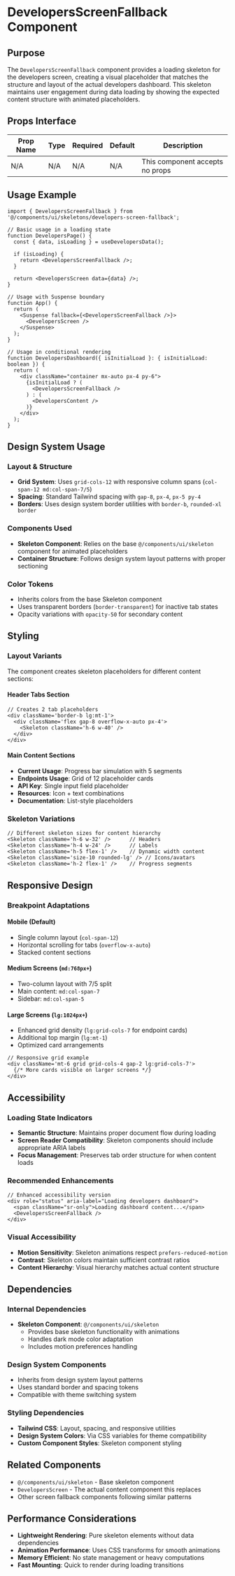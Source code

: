 # DevelopersScreenFallback Component

## Purpose

The `DevelopersScreenFallback` component provides a loading skeleton for the developers screen, creating a visual placeholder that matches the structure and layout of the actual developers dashboard. This skeleton maintains user engagement during data loading by showing the expected content structure with animated placeholders.

## Props Interface

| Prop Name | Type | Required | Default | Description |
|-----------|------|----------|---------|-------------|
| N/A | N/A | N/A | N/A | This component accepts no props |

## Usage Example

```tsx
import { DevelopersScreenFallback } from '@/components/ui/skeletons/developers-screen-fallback';

// Basic usage in a loading state
function DevelopersPage() {
  const { data, isLoading } = useDevelopersData();
  
  if (isLoading) {
    return <DevelopersScreenFallback />;
  }
  
  return <DevelopersScreen data={data} />;
}

// Usage with Suspense boundary
function App() {
  return (
    <Suspense fallback={<DevelopersScreenFallback />}>
      <DevelopersScreen />
    </Suspense>
  );
}

// Usage in conditional rendering
function DevelopersDashboard({ isInitialLoad }: { isInitialLoad: boolean }) {
  return (
    <div className="container mx-auto px-4 py-6">
      {isInitialLoad ? (
        <DevelopersScreenFallback />
      ) : (
        <DevelopersContent />
      )}
    </div>
  );
}
```

## Design System Usage

### Layout & Structure
- **Grid System**: Uses `grid-cols-12` with responsive column spans (`col-span-12 md:col-span-7/5`)
- **Spacing**: Standard Tailwind spacing with `gap-8`, `px-4`, `px-5 py-4`
- **Borders**: Uses design system border utilities with `border-b`, `rounded-xl border`

### Components Used
- **Skeleton Component**: Relies on the base `@/components/ui/skeleton` component for animated placeholders
- **Container Structure**: Follows design system layout patterns with proper sectioning

### Color Tokens
- Inherits colors from the base Skeleton component
- Uses transparent borders (`border-transparent`) for inactive tab states
- Opacity variations with `opacity-50` for secondary content

## Styling

### Layout Variants
The component creates skeleton placeholders for different content sections:

#### Header Tabs Section
```tsx
// Creates 2 tab placeholders
<div className='border-b lg:mt-1'>
  <div className='flex gap-8 overflow-x-auto px-4'>
    <Skeleton className='h-6 w-40' />
  </div>
</div>
```

#### Main Content Sections
- **Current Usage**: Progress bar simulation with 5 segments
- **Endpoints Usage**: Grid of 12 placeholder cards
- **API Key**: Single input field placeholder
- **Resources**: Icon + text combinations
- **Documentation**: List-style placeholders

### Skeleton Variations
```tsx
// Different skeleton sizes for content hierarchy
<Skeleton className='h-6 w-32' />      // Headers
<Skeleton className='h-4 w-24' />      // Labels
<Skeleton className='h-5 flex-1' />    // Dynamic width content
<Skeleton className='size-10 rounded-lg' /> // Icons/avatars
<Skeleton className='h-2 flex-1' />    // Progress segments
```

## Responsive Design

### Breakpoint Adaptations

#### Mobile (Default)
- Single column layout (`col-span-12`)
- Horizontal scrolling for tabs (`overflow-x-auto`)
- Stacked content sections

#### Medium Screens (`md:768px+`)
- Two-column layout with 7/5 split
- Main content: `md:col-span-7`
- Sidebar: `md:col-span-5`

#### Large Screens (`lg:1024px+`)
- Enhanced grid density (`lg:grid-cols-7` for endpoint cards)
- Additional top margin (`lg:mt-1`)
- Optimized card arrangements

```tsx
// Responsive grid example
<div className='mt-6 grid grid-cols-4 gap-2 lg:grid-cols-7'>
  {/* More cards visible on larger screens */}
</div>
```

## Accessibility

### Loading State Indicators
- **Semantic Structure**: Maintains proper document flow during loading
- **Screen Reader Compatibility**: Skeleton components should include appropriate ARIA labels
- **Focus Management**: Preserves tab order structure for when content loads

### Recommended Enhancements
```tsx
// Enhanced accessibility version
<div role="status" aria-label="Loading developers dashboard">
  <span className="sr-only">Loading dashboard content...</span>
  <DevelopersScreenFallback />
</div>
```

### Visual Accessibility
- **Motion Sensitivity**: Skeleton animations respect `prefers-reduced-motion`
- **Contrast**: Skeleton colors maintain sufficient contrast ratios
- **Content Hierarchy**: Visual hierarchy matches actual content structure

## Dependencies

### Internal Dependencies
- **Skeleton Component**: `@/components/ui/skeleton`
  - Provides base skeleton functionality with animations
  - Handles dark mode color adaptation
  - Includes motion preferences handling

### Design System Components
- Inherits from design system layout patterns
- Uses standard border and spacing tokens
- Compatible with theme switching system

### Styling Dependencies
- **Tailwind CSS**: Layout, spacing, and responsive utilities
- **Design System Colors**: Via CSS variables for theme compatibility
- **Custom Component Styles**: Skeleton component styling

## Related Components

- `@/components/ui/skeleton` - Base skeleton component
- `DevelopersScreen` - The actual content component this replaces
- Other screen fallback components following similar patterns

## Performance Considerations

- **Lightweight Rendering**: Pure skeleton elements without data dependencies
- **Animation Performance**: Uses CSS transforms for smooth animations
- **Memory Efficient**: No state management or heavy computations
- **Fast Mounting**: Quick to render during loading transitions